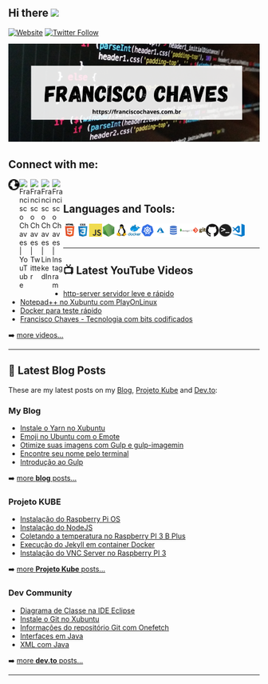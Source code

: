 ## Hi there <a href="https://franciscochaves.com.br"><img src="https://media.giphy.com/media/hvRJCLFzcasrR4ia7z/giphy.gif" width="25px"></a>

[![Website](https://img.shields.io/website?label=franciscochaves.com.br&style=for-the-badge&url=https://franciscochaves.com.br)](https://franciscochaves.com.br)
[![Twitter Follow](https://img.shields.io/twitter/follow/fr_develop?color=1DA1F2&logo=twitter&style=for-the-badge)](https://twitter.com/intent/follow?original_referer=https://github.com/franciscojsc&screen_name=fr_develop)

[![Francisco Chaves][image-franciscochaves]][website]

## Connect with me:

[<img align="left" alt="franciscochaves.com.br" width="22px" src="https://raw.githubusercontent.com/iconic/open-iconic/master/svg/globe.svg" />][website]
[<img align="left" alt="Francisco Chaves | YouTube" width="22px" src="https://cdn.jsdelivr.net/npm/simple-icons@v3/icons/youtube.svg" />][youtube]
[<img align="left" alt="Francisco Chaves | Twitter" width="22px" src="https://cdn.jsdelivr.net/npm/simple-icons@v3/icons/twitter.svg" />][twitter]
[<img align="left" alt="Francisco Chaves | LinkedIn" width="22px" src="https://cdn.jsdelivr.net/npm/simple-icons@v3/icons/linkedin.svg" />][linkedin]
[<img align="left" alt="Francisco Chaves | Instagram" width="22px" src="https://cdn.jsdelivr.net/npm/simple-icons@v3/icons/instagram.svg" />][instagram]

<br />

## Languages and Tools:

<img align="left" alt="HTML5" width="26px" src="https://raw.githubusercontent.com/github/explore/80688e429a7d4ef2fca1e82350fe8e3517d3494d/topics/html/html.png" />
<img align="left" alt="CSS3" width="26px" src="https://raw.githubusercontent.com/github/explore/80688e429a7d4ef2fca1e82350fe8e3517d3494d/topics/css/css.png" />
<img align="left" alt="JavaScript" width="26px" src="https://raw.githubusercontent.com/github/explore/80688e429a7d4ef2fca1e82350fe8e3517d3494d/topics/javascript/javascript.png" />
<img align="left" alt="Node.js" width="26px" src="https://raw.githubusercontent.com/github/explore/80688e429a7d4ef2fca1e82350fe8e3517d3494d/topics/nodejs/nodejs.png" />
<img align="left" alt="Linux" width="26px" src="https://raw.githubusercontent.com/github/explore/80688e429a7d4ef2fca1e82350fe8e3517d3494d/topics/linux/linux.png" />
<img align="left" alt="Docker" width="26px" src="https://raw.githubusercontent.com/github/explore/80688e429a7d4ef2fca1e82350fe8e3517d3494d/topics/docker/docker.png" />
<img align="left" alt="Kubernetes" width="26px" src="https://raw.githubusercontent.com/github/explore/80688e429a7d4ef2fca1e82350fe8e3517d3494d/topics/kubernetes/kubernetes.png" />
<img align="left" alt="Azure" width="26px" src="https://raw.githubusercontent.com/github/explore/80688e429a7d4ef2fca1e82350fe8e3517d3494d/topics/azure/azure.png" />
<img align="left" alt="SQL" width="26px" src="https://raw.githubusercontent.com/github/explore/80688e429a7d4ef2fca1e82350fe8e3517d3494d/topics/sql/sql.png" />
<img align="left" alt="MongoDB" width="26px" src="https://raw.githubusercontent.com/github/explore/80688e429a7d4ef2fca1e82350fe8e3517d3494d/topics/mongodb/mongodb.png" />
<img align="left" alt="Git" width="26px" src="https://raw.githubusercontent.com/github/explore/80688e429a7d4ef2fca1e82350fe8e3517d3494d/topics/git/git.png" />
<img align="left" alt="GitHub" width="26px" src="https://raw.githubusercontent.com/github/explore/78df643247d429f6cc873026c0622819ad797942/topics/github/github.png" />
<img align="left" alt="Terminal" width="26px" src="https://raw.githubusercontent.com/github/explore/80688e429a7d4ef2fca1e82350fe8e3517d3494d/topics/terminal/terminal.png" />
<img align="left" alt="Visual Studio Code" width="26px" src="https://raw.githubusercontent.com/github/explore/80688e429a7d4ef2fca1e82350fe8e3517d3494d/topics/visual-studio-code/visual-studio-code.png" />

<br />
<br />

---

## 📺 Latest YouTube Videos

<!-- YOUTUBE:START -->
- [http-server servidor leve e rápido](https://www.youtube.com/watch?v=mAaONs2E4V4)
- [Notepad++ no Xubuntu com PlayOnLinux](https://www.youtube.com/watch?v=0b2zZV4OcUY)
- [Docker para teste rápido](https://www.youtube.com/watch?v=ulpNlxgo7Tw)
- [Francisco Chaves - Tecnologia com bits codificados](https://www.youtube.com/watch?v=5vvjT2IVkok)
<!-- YOUTUBE:END -->

➡️ [more videos...][youtube]

---

## 📕 Latest Blog Posts

These are my latest posts on my [Blog][website], [Projeto Kube][projetokube] and [Dev.to][dev.to]:

### My Blog

<!-- BLOG:START -->
- [Instale o Yarn no Xubuntu](https://franciscochaves.com.br/blog/instale-yarn-no-xubuntu)
- [Emoji no Ubuntu com o Emote](https://franciscochaves.com.br/blog/emoji-no-ubuntu-com-o-emote)
- [Otimize suas imagens com Gulp e gulp-imagemin](https://franciscochaves.com.br/blog/otimize-suas-imagens-com-gulp-e-gulp-imagemin)
- [Encontre seu nome pelo terminal](https://franciscochaves.com.br/blog/encontre-seu-nome-pelo-terminal)
- [Introdução ao Gulp](https://franciscochaves.com.br/blog/introducao-ao-gulp)
<!-- BLOG:END -->

➡️ [more **blog** posts...][website]

### Projeto KUBE

<!-- PROJETOKUBE:START -->
- [Instalação do Raspberry Pi OS](https://cbsiifslagarto.github.io/projetokube-site/blog/tutoriais/2020/instalacao-raspberry-pi-os-07-17.html)
- [Instalação do NodeJS](https://cbsiifslagarto.github.io/projetokube-site/blog/tutoriais/2020/como-instalar-nodejs-01-19.html)
- [Coletando a temperatura no Raspberry PI 3 B Plus](https://cbsiifslagarto.github.io/projetokube-site/blog/linux/tutoriais/2020/temperatura-no-raspberry-01-19.html)
- [Execução do Jekyll em container Docker](https://cbsiifslagarto.github.io/projetokube-site/blog/linux/tutoriais/2020/como-executar-jekyll-em-container-docker-01-17.html)
- [Instalação do VNC Server no Raspberry PI 3](https://cbsiifslagarto.github.io/projetokube-site/blog/linux/tutoriais/2020/instale-vnc-em-raspberry-pi-01-17.html)
<!-- PROJETOKUBE:END -->

➡️ [more **Projeto Kube** posts...][projetokube]

### Dev Community

<!-- DEVTO:START -->
- [Diagrama de Classe na IDE Eclipse](https://dev.to/franciscochaves/diagrama-de-classe-na-ide-eclipse-52bo)
- [Instale o Git no Xubuntu](https://dev.to/franciscochaves/instale-o-git-no-xubuntu-43eo)
- [Informações do repositório Git com Onefetch](https://dev.to/franciscochaves/informacoes-do-repositorio-git-com-onefetch-12ln)
- [Interfaces em Java](https://dev.to/franciscochaves/interfaces-em-java-ap)
- [XML com Java](https://dev.to/franciscochaves/xml-com-java-2n34)
<!-- DEVTO:END -->

➡️ [more **dev.to** posts...][dev.to]

---

[website]: https://franciscochaves.com.br
[twitter]: https://twitter.com/fr_develop
[youtube]: https://youtube.com/channel/UCuv8zD3yTjSRlJYLUUqY2_A
[instagram]: https://instagram.com/francisco.jschaves
[linkedin]: https://www.linkedin.com/in/chavesfrancisco
[dev.to]: https://dev.to/franciscochaves
[projetokube]: https://cbsiifslagarto.github.io/projetokube-site/blog/
[image-franciscochaves]: franciscochaves-github.png

